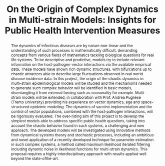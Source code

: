 ---
layout: project_page
title: "On the Origin of Complex Dynamics in Multi-strain Models: Insights for Public Health Intervention Measures"
responsibles: "Andrea Pugliese"
coordinators: "Università degli Studi di Trento"
sponsor: "EC_REA"
tender: "H2020-MSCA-IF-2017"
begin: "01/01/2019"
end: "28/02/2021"
abstract: "The dynamics of infectious diseases are by nature non-linear and the understanding of such processes is mathematically difficult, demanding concepts from various fields of mathematics tackling biological questions for real life systems. To be descriptive and predictive, models try to include relevant information on the host-pathogen-vector interactions via the available empirical data. These models have shown rich dynamic structures, with bifurcations up to chaotic attractors able to describe large fluctuations observed in real world disease incidence data. In this project, the origin of the chaotic dynamics in multi-strain epidemiological models will be studied and the mechanisms needed to generate such complex behavior will be identified in basic models, disentangling it from external forcing such as seasonality for example. Multi-strain models will be extended, in collaboration with Prof. Andrea Pugliese (Trento University) providing his experience on vector dynamics, age and space-structured epidemic modeling. The dynamics of vaccine implementation and the control of vector populations, combined with the host-pathogen interactions, will be rigorously evaluated. The over-riding aim of this project is to develop the simplest models able to address specific public health questions, taking into account the chaotic behavior found in such systems, a challenging and new approach. The developed models will be investigated using innovative methods from dynamical systems theory and stochastic processes, including an ambitious and novel application of a recently developed technique for parameter estimation in such complex systems, a method called maximum likelihood iterated filtering including dynamic noise in likelihood functions for multi-strain dynamics. This proposal requires a highly interdisciplinary approach with results applied well beyond the state-ofthe-art."
---